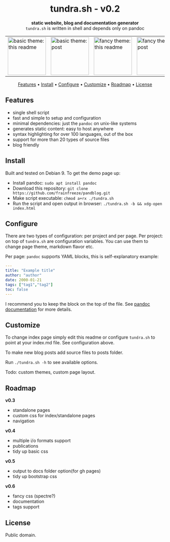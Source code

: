 <h1 align="center">tundra.sh - v0.2</h1>
<div align="center">
  <strong>static website, blog and documentation generator</strong>
</div>
<div align="center">
  <code>tundra.sh</code> is written in shell and depends only on pandoc
<!-- showcase -->
  <table>
    <tr>
      <td><a href="https://frainfreeze.github.io/tundra/">
            <img width="120" alt="basic theme: this readme" src="https://i.imgur.com/tdwMukX.png"></a></td>
      <td><a href="https://frainfreeze.github.io/tundra/posts/basic-demo-post.html">
            <img width="120" alt="basic theme: post" src="https://i.imgur.com/qikHdvC.png"></a></td>
      <td><a href="https://frainfreeze.github.io/tundra/posts/fancy-demo-readme.html">
            <img width="120" alt="fancy theme: this readme" src="https://i.imgur.com/t6SUJKb.png"></a></td>
      <td><a href="https://frainfreeze.github.io/tundra/posts/fancy-demo-post.html">
            <img width="120" alt="fancy theme: post" src="https://i.imgur.com/W87VktF.png"></a></td>
    </tr>
  </table>
</div>

<p align="center">
  <a href="#features">Features</a> •
  <a href="#install">Install</a> •
  <a href="#configure">Configure</a> •
  <a href="#customize">Customize</a> •
  <a href="#roadmap">Roadmap</a> •
  <a href="#license">License</a>
</p>

## Features
- single shell script
- fast and simple to setup and configuration
- minimal dependencies: just the `pandoc` on unix-like systems
- generates static content: easy to host anywhere
- syntax highlighting for over 100 languages, out of the box
- support for more than 20 types of source files
- blog friendly

## Install
Built and tested on Debian 9. To get the demo page up:
- Install pandoc: `sudo apt install pandoc`
- Download this repository: `git clone https://github.com/frainfreeze/pandblog.git`
- Make script executable: `chmod a+rx ./tundra.sh`
- Run the script and open output in browser: `./tundra.sh -b && xdg-open index.html`

## Configure
There are two types of configuration: per project and per page.
Per project: on top of `tundra.sh` are configuration variables.
You can use them to change page theme, markdown flavor etc.

Per page: `pandoc` supports YAML blocks, this is self-explanatory example:

```yaml
---
title: "Example title"
author: "author"
date: 2000-01-21
tags: ["tag1","tag2"]
toc: false
---
```

I recommend you to keep the block on the top of the file. 
See [pandoc documentation](https://pandoc.org/MANUAL.html#extension-yaml_metadata_block) for more details.

## Customize
To change index page simply edit this readme or configure `tundra.sh` 
to point at your index.md file. See configuration above.

To make new blog posts add source files to posts folder.

Run `./tundra.sh -h` to see available options.

Todo: custom themes, custom page layout.

## Roadmap
**v0.3**
- standalone pages
- custom css for index/standalone pages
- navigation

**v0.4**
- multiple i/o formats support
- publications
- tidy up basic css
  
**v0.5**
- output to docs folder option(for gh pages)
- tidy up bootstrap css

**v0.6**
- fancy css (spectre?)
- documentation
- tags support
  
## License
Public domain.
